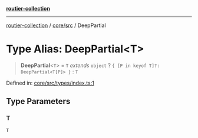 [**routier-collection**](../../../README.md)

***

[routier-collection](../../../README.md) / [core/src](../README.md) / DeepPartial

# Type Alias: DeepPartial\<T\>

> **DeepPartial**\<`T`\> = `T` *extends* `object` ? `{ [P in keyof T]?: DeepPartial<T[P]> }` : `T`

Defined in: [core/src/types/index.ts:1](https://github.com/Agrejus/routier/blob/ae307d61bf9883ec014a438be7cbd96d2060d092/core/src/types/index.ts#L1)

## Type Parameters

### T

`T`
